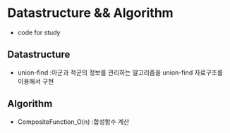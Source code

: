# Datastructure && Algorithm
* code for study

## Datastructure
* union-find
:아군과 적군의 정보를 관리하는 알고리즘을 union-find 자료구조를 이용해서 구현

## Algorithm
* CompositeFunction_O(n)
:합성함수 계산 
